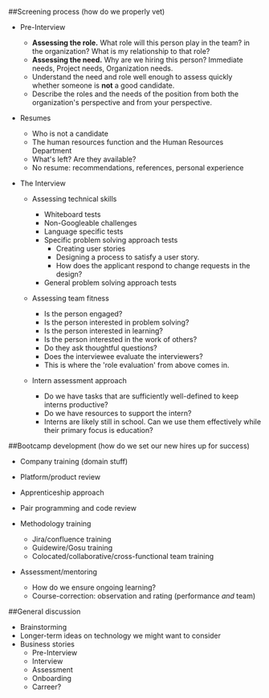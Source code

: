 ##Screening process (how do we properly vet)
* Pre-Interview
	* **Assessing the role.**  What role will this person play in the team? in the organization?  What is my relationship to that role?
	*  **Assessing the need.** Why are we hiring this person?  Immediate needs, Project needs, Organization needs.
	*  Understand the need and role well enough to assess quickly whether someone is **not** a good candidate.
	*  Describe the roles and the needs of the position from both the organization's perspective and from your perspective.

* Resumes
	* Who is not a candidate
	* The human resources function and the Human Resources Department
	* What's left?  Are they available?
	* No resume:  recommendations, references, personal experience

* The Interview
	*   Assessing technical skills
		*   Whiteboard tests
		*   Non-Googleable challenges
		*   Language specific tests
		*   Specific problem solving approach tests
			* Creating user stories
			* Designing a process to satisfy a user story.
			* How does the applicant respond to change requests in the design?
		*   General problem solving approach tests

	* Assessing team fitness
		* Is the person engaged?  
		* Is the person interested in problem solving?  
		* Is the person interested in learning?  
		* Is the person interested in the work of others? 
		* Do they ask thoughtful questions?  
		* Does the interviewee evaluate the interviewers? 
		* This is where the 'role evaluation' from above comes in.
	* Intern assessment approach
		* Do we have tasks that are sufficiently well-defined to keep interns productive?
		* Do we have resources to support the intern?
		* Interns are likely still in school.  Can we use them effectively while their primary focus is education?

##Bootcamp development (how do we set our new hires up for success)

*   Company training (domain stuff)
*   Platform/product review
*   Apprenticeship approach
*   Pair programming and code review
*   Methodology training
	*   Jira/confluence training
	*   Guidewire/Gosu training
	*   Colocated/collaborative/cross-functional team training
	
*   Assessment/mentoring
	* How do we ensure ongoing learning?
	* Course-correction: observation and rating (performance _and_ team)

##General discussion 
* Brainstorming
* Longer-term ideas on technology we might want to consider
* Business stories
	* Pre-Interview
	* Interview
	* Assessment
	* Onboarding
	* Carreer?